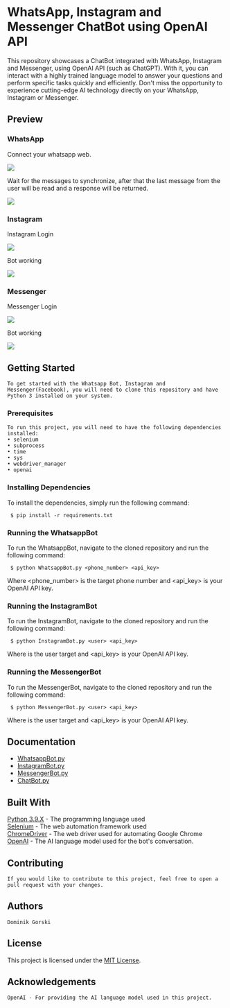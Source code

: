 # WhatsApp, Instagram and Messenger ChatBot using OpenAI API
 This repository showcases a ChatBot integrated with WhatsApp, Instagram and Messenger, using OpenAI API (such as ChatGPT). With it, you can interact with a highly trained language model to answer your questions and perform specific tasks quickly and efficiently. Don't miss the opportunity to experience cutting-edge AI technology directly on your WhatsApp, Instagram or Messenger.
 
## Preview

### WhatsApp
<p float="left">
<p> Connect your whatsapp web. </p>
<img src="/Images/Login.png?raw=true">
<p> Wait for the messages to synchronize, after that the last message from the user will be read and a response will be returned. </p>
<img src="/Images/example.png?raw=true">
</p>

### Instagram

<p float="left">
<p> Instagram Login </p>
<img src="/Images/InstagramLogin.png?raw=true">
<p> Bot working </p>
<img src="/Images/Instaexample.png?raw=true">
</p>

### Messenger

<p float="left">
<p> Messenger Login </p>
<img src="/Images/MessengerLogin.png?raw=true">
<p> Bot working </p>
<img src="/Images/MessengerExample.png?raw=true">
</p>

## Getting Started
    To get started with the Whatsapp Bot, Instagram and Messenger(Facebook), you will need to clone this repository and have Python 3 installed on your system.

### Prerequisites
    To run this project, you will need to have the following dependencies installed:
    • selenium
    • subprocess
    • time
    • sys
    • webdriver_manager
    • openai

### Installing Dependencies
To install the dependencies, simply run the following command:
```console
 $ pip install -r requirements.txt
```

### Running the WhatsappBot
To run the WhatsappBot, navigate to the cloned repository and run the following command:
```console
 $ python WhatsappBot.py <phone_number> <api_key>
```

Where <phone_number> is the target phone number and <api_key> is your OpenAI API key.

### Running the InstagramBot
To run the InstagramBot, navigate to the cloned repository and run the following command:
```console
 $ python InstagramBot.py <user> <api_key>
```

Where <user> is the user target and <api_key> is your OpenAI API key.

### Running the MessengerBot
To run the MessengerBot, navigate to the cloned repository and run the following command:
```console
 $ python MessengerBot.py <user> <api_key>
```

Where <user> is the user target and <api_key> is your OpenAI API key.

## Documentation
- [WhatsappBot.py](/Docs/WhatsappBotDOC.md)
- [InstagramBot.py](/Docs/InstagramBotDOC.md)
- [MessengerBot.py](/Docs/MessengerBotDOC.md)
- [ChatBot.py](/Docs/ChatBotDOC.md)

## Built With
  [Python 3.9.X](https://www.python.org/downloads/) - The programming language used <br/>
  [Selenium](https://www.selenium.dev/) - The web automation framework used <br/>
  [ChromeDriver](https://chromedriver.chromium.org/home) - The web driver used for automating Google Chrome <br/>
  [OpenAI](https://openai.com) - The AI language model used for the bot's conversation. <br/>

## Contributing
    If you would like to contribute to this project, feel free to open a pull request with your changes.

## Authors
    Dominik Gorski

## License
   This project is licensed under the [MIT License](/LICENSE).

## Acknowledgements
    OpenAI - For providing the AI language model used in this project.




